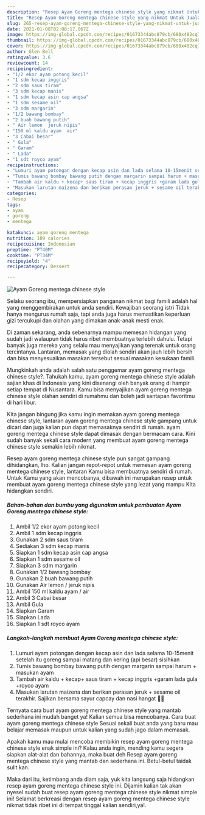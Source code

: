 ```yaml
---
description: "Resep Ayam Goreng mentega chinese style yang nikmat Untuk Jualan"
title: "Resep Ayam Goreng mentega chinese style yang nikmat Untuk Jualan"
slug: 265-resep-ayam-goreng-mentega-chinese-style-yang-nikmat-untuk-jualan
date: 2021-01-08T02:08:17.067Z
image: https://img-global.cpcdn.com/recipes/01673344abc879cb/680x482cq70/ayam-goreng-mentega-chinese-style-foto-resep-utama.jpg
thumbnail: https://img-global.cpcdn.com/recipes/01673344abc879cb/680x482cq70/ayam-goreng-mentega-chinese-style-foto-resep-utama.jpg
cover: https://img-global.cpcdn.com/recipes/01673344abc879cb/680x482cq70/ayam-goreng-mentega-chinese-style-foto-resep-utama.jpg
author: Glen Bell
ratingvalue: 3.6
reviewcount: 14
recipeingredient:
- "1/2 ekor ayam potong kecil"
- "1 sdm kecap inggris"
- "2 sdm saus tiram"
- "3 sdm kecap manis"
- "1 sdm kecap asin cap angsa"
- "1 sdm sesame oil"
- "3 sdm margarin"
- "1/2 bawang bombay"
- "2 buah bawang putih"
- " Air lemon  jeruk nipis"
- "150 ml kaldu ayam  air"
- "3 Cabai besar"
- " Gula"
- " Garam"
- " Lada"
- "1 sdt royco ayam"
recipeinstructions:
- "Lumuri ayam potongan dengan kecap asin dan lada selama 10-15menit setelah itu goreng sampai matang dan kering (api besar) sisihkan"
- "Tumis bawang bombay bawang putih dengan margarin sampai harum + masukan ayam"
- "Tambah air kaldu + kecap+ saus tiram + kecap inggris +garam lada gula +royco ayam"
- "Masukan larutan maizena dan berikan perasan jeruk + sesame oil terakhir. Sajikan bersama sayur capcay dan nasi hangat 🍛🙏"
categories:
- Resep
tags:
- ayam
- goreng
- mentega

katakunci: ayam goreng mentega 
nutrition: 109 calories
recipecuisine: Indonesian
preptime: "PT40M"
cooktime: "PT34M"
recipeyield: "4"
recipecategory: Dessert

---
```



![Ayam Goreng mentega chinese style](https://img-global.cpcdn.com/recipes/01673344abc879cb/680x482cq70/ayam-goreng-mentega-chinese-style-foto-resep-utama.jpg)

Selaku seorang ibu, mempersiapkan panganan nikmat bagi famili adalah hal yang menggembirakan untuk anda sendiri. Kewajiban seorang istri Tidak hanya mengurus rumah saja, tapi anda juga harus memastikan keperluan gizi tercukupi dan olahan yang dimakan anak-anak mesti enak.

Di zaman  sekarang, anda sebenarnya mampu memesan hidangan yang sudah jadi walaupun tidak harus ribet membuatnya terlebih dahulu. Tetapi banyak juga mereka yang selalu mau menyajikan yang terenak untuk orang tercintanya. Lantaran, memasak yang diolah sendiri akan jauh lebih bersih dan bisa menyesuaikan masakan tersebut sesuai masakan kesukaan famili. 



Mungkinkah anda adalah salah satu penggemar ayam goreng mentega chinese style?. Tahukah kamu, ayam goreng mentega chinese style adalah sajian khas di Indonesia yang kini disenangi oleh banyak orang di hampir setiap tempat di Nusantara. Kamu bisa menyajikan ayam goreng mentega chinese style olahan sendiri di rumahmu dan boleh jadi santapan favoritmu di hari libur.

Kita jangan bingung jika kamu ingin memakan ayam goreng mentega chinese style, lantaran ayam goreng mentega chinese style gampang untuk dicari dan juga kalian pun dapat memasaknya sendiri di rumah. ayam goreng mentega chinese style dapat dimasak dengan bermacam cara. Kini sudah banyak sekali cara modern yang membuat ayam goreng mentega chinese style semakin lebih nikmat.

Resep ayam goreng mentega chinese style pun sangat gampang dihidangkan, lho. Kalian jangan repot-repot untuk memesan ayam goreng mentega chinese style, lantaran Kamu bisa membuatnya sendiri di rumah. Untuk Kamu yang akan mencobanya, dibawah ini merupakan resep untuk membuat ayam goreng mentega chinese style yang lezat yang mampu Kita hidangkan sendiri.

<!--inarticleads1-->

##### Bahan-bahan dan bumbu yang digunakan untuk pembuatan Ayam Goreng mentega chinese style:

1. Ambil 1/2 ekor ayam potong kecil
1. Ambil 1 sdm kecap inggris
1. Gunakan 2 sdm saus tiram
1. Sediakan 3 sdm kecap manis
1. Siapkan 1 sdm kecap asin cap angsa
1. Siapkan 1 sdm sesame oil
1. Siapkan 3 sdm margarin
1. Gunakan 1/2 bawang bombay
1. Gunakan 2 buah bawang putih
1. Gunakan  Air lemon / jeruk nipis
1. Ambil 150 ml kaldu ayam / air
1. Ambil 3 Cabai besar
1. Ambil  Gula
1. Siapkan  Garam
1. Siapkan  Lada
1. Siapkan 1 sdt royco ayam




<!--inarticleads2-->

##### Langkah-langkah membuat Ayam Goreng mentega chinese style:

1. Lumuri ayam potongan dengan kecap asin dan lada selama 10-15menit setelah itu goreng sampai matang dan kering (api besar) sisihkan
1. Tumis bawang bombay bawang putih dengan margarin sampai harum + masukan ayam
1. Tambah air kaldu + kecap+ saus tiram + kecap inggris +garam lada gula +royco ayam
1. Masukan larutan maizena dan berikan perasan jeruk + sesame oil terakhir. Sajikan bersama sayur capcay dan nasi hangat 🍛🙏




Ternyata cara buat ayam goreng mentega chinese style yang mantab sederhana ini mudah banget ya! Kalian semua bisa mencobanya. Cara buat ayam goreng mentega chinese style Sesuai sekali buat anda yang baru mau belajar memasak maupun untuk kalian yang sudah jago dalam memasak.

Apakah kamu mau mulai mencoba membikin resep ayam goreng mentega chinese style enak simple ini? Kalau anda ingin, mending kamu segera siapkan alat-alat dan bahannya, maka buat deh Resep ayam goreng mentega chinese style yang mantab dan sederhana ini. Betul-betul taidak sulit kan. 

Maka dari itu, ketimbang anda diam saja, yuk kita langsung saja hidangkan resep ayam goreng mentega chinese style ini. Dijamin kalian tak akan nyesel sudah buat resep ayam goreng mentega chinese style nikmat simple ini! Selamat berkreasi dengan resep ayam goreng mentega chinese style nikmat tidak ribet ini di tempat tinggal kalian sendiri,ya!.


